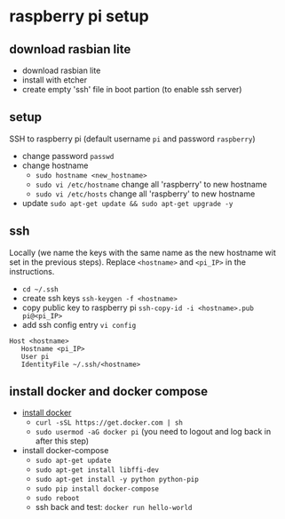 # raspberry pi setup

## download rasbian lite
 - download rasbian lite
 - install with etcher
 - create empty 'ssh' file in boot partion (to enable ssh server)

## setup
SSH to raspberry pi (default username `pi` and password `raspberry`)
 - change password `passwd`
 - change hostname
   - `sudo hostname <new_hostname>`
   - `sudo vi /etc/hostname` change all 'raspberry' to new hostname
   - `sudo vi /etc/hosts` change all 'raspberry' to new hostname
 - update `sudo apt-get update && sudo apt-get upgrade -y`

## ssh
Locally (we name the keys with the same name as the new hostname wit set in the previous steps).
Replace `<hostname>` and `<pi_IP>` in the instructions.
 - `cd ~/.ssh`
 - create ssh keys `ssh-keygen -f <hostname>`
 - copy public key to raspberry pi `ssh-copy-id -i <hostname>.pub pi@<pi_IP>`
 - add ssh config entry `vi config`
```
Host <hostname>
   Hostname <pi_IP>
   User pi
   IdentityFile ~/.ssh/<hostname>
```

## install docker and docker compose

 - [install docker](https://howchoo.com/g/nmrlzmq1ymn/how-to-install-docker-on-your-raspberry-pi)
   - `curl -sSL https://get.docker.com | sh`
   - `sudo usermod -aG docker pi` (you need to logout and log back in after this step)
 - install docker-compose
   - `sudo apt-get update`
   - `sudo apt-get install libffi-dev`
   - `sudo apt-get install -y python python-pip`
   - `sudo pip install docker-compose`
   - `sudo reboot`
   - ssh back and test: `docker run hello-world`
